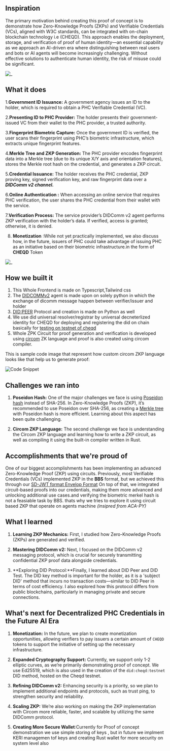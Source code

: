 ## Inspiration
The primary motivation behind creating this proof of concept is to demonstrate how Zero-Knowledge Proofs (ZKPs) and Verifiable Credentials (VCs), aligned with W3C standards, can be integrated with on-chain blockchain technology i.e (CHEQD). This approach enables the deployment, storage, and verification of proof of human identity—an essential capability as we approach an AI-driven era where distinguishing between real users and bots or AI agents will become increasingly challenging. Without effective solutions to authenticate human identity, the risk of misuse could be significant.



![_]([https://i.imgur.com/WCzMso8.png](https://i.imgur.com/C300xlX.png))


## What it does
1.**Government ID Issuance:** A government agency issues an ID to the holder, which is required to obtain a PHC Verifiable Credential (VC).

2.**Presenting ID to PHC Provider:** The holder presents their government-issued VC from their wallet to the PHC provider, a trusted authority.

3.**Fingerprint Biometric Capture:** Once the government ID is verified, the user scans their fingerprint using PHC’s biometric infrastructure, which extracts unique fingerprint features.

4.**Merkle Tree and ZKP Generation:** The PHC provider encodes fingerprint data into a Merkle tree (due to its unique X/Y axis and orientation features), stores the Merkle root hash on the credential, and generates a ZKP circuit.

5.**Credential Issuance:** The holder receives the PHC credential, ZKP proving key, signed verification key, and raw fingerprint data over a **_DIDComm v2 channel._**

6.**Online Authentication :** When accessing an online service that requires PHC verification, the user shares the PHC credential from their wallet with the service.

7.**Verification Process:** The service provider’s DIDComm v2 agent performs ZKP verification with the holder’s data. If verified, access is granted; otherwise, it is denied.

8. **Monetization** :While not yet practically implemented, we also discuss how, in the future, issuers of PHC could take advantage of issuing PHC as an initiative based on their biometric infrastructure.in the form of **CHEQD** Token

![_](https://i.imgur.com/WCzMso8.png)

## How we built it
1. This Whole Frontend is made on Typescript,Tailwind css
2. The [DIDCOMMv2](https://identity.foundation/didcomm-messaging/spec/) agent is made upon on solely python in which the exchange of dicomm message happen between verifier/issuer and holder
3. [DID:PEER](https://identity.foundation/peer-did-method-spec/) Protocol and creation is made on Python as well
4. We use did universal resolver/registrar by universal decneterlized identity for CHEQD for deploying and registering the did on chain basically for [testing on testnet of cheqd](https://testnet-faucet.cheqd.io/)
5. Whole ZPK Circuit for proof generation and verification is developed using [circom](https://docs.circom.io/circom-language/signals/) ZK language and proof is also created using circom compiler.

This is sample code image that represent how custom circom ZKP language looks like that help us to generate proof:

![Code Snippet](https://i.imgur.com/7CMbPKR.png)

## Challenges we ran into
1. **Poseidon Hash:** One of the major challenges we face is using [Poseidon hash](https://www.poseidon-hash.info/ ) instead of SHA-256. In Zero-Knowledge Proofs (ZKP), it’s recommended to use Poseidon over SHA-256, as creating a [Merkle tree](https://en.wikipedia.org/wiki/Merkle_tree) with Poseidon hash is more efficient. Learning about this aspect has been quite challenging.

2. **Circom ZKP Language:** The second challenge we face is understanding the Circom ZKP language and learning how to write a ZKP circuit, as well as compiling it using the built-in compiler written in Rust.



## Accomplishments that we're proud of
One of our biggest accomplishments has been implementing an advanced Zero-Knowledge Proof (ZKP) using circuits. Previously, most Verifiable Credentials (VCs) implemented ZKP in the **BBS** format, but we achieved this through our [SD-JWT format Envelop Format](https://www.w3.org/TR/vc-data-model-2.0/#example-a-verifiable-credential-that-uses-an-enveloping-proof-in-sd-jwt-format) On top of that, we integrated circuit-based proofs into our credentials, making them more advanced and unlocking additional use cases.and verifying the biometric merkel hash is not a feasiable task by BBS. thats why we tries to explore it using circuit based ZKP that operate on agents machine _(insipred from ACA-PY)_

## What I learned
1. **Learning ZKP Mechanics:** First, I studied how Zero-Knowledge Proofs (ZKPs) are generated and verified.

2. **Mastering DIDComm v2:** Next, I focused on the DIDComm v2 messaging protocol, which is crucial for securely transmitting confidential ZKP proof data alongside credentials.

3. **Exploring DID Protocol:**Finally, I learned about DID Peer and DID Test. The DID key method is important for the holder, as it is a 'subject DID' method that incurs no transaction costs—similar to DID Peer in terms of cost efficiency. I also explored how this protocol differs from public blockchains, particularly in managing private and secure connections.


## What's next for Decentralized PHC Credentials in the Future AI Era
1. **Monetization:** In the future, we plan to create monetization opportunities, allowing verifiers to pay issuers a certain amount of ```CHEQD``` tokens to support the initiative of setting up the necessary infrastructure.

2. **Expanded Cryptography Support:** Currently, we support only 1-2 elliptic curves, as we’re primarily demonstrating proof of concept. We use Ed25519, which is also used in the creation of the ```did:cheqd:testnet``` DID method, hosted on the Cheqd testnet.

3. **Refining DIDComm v2:** Enhancing security is a priority, so we plan to implement additional endpoints and protocols, such as trust ping, to strengthen security and reliability.

4. **Scaling ZKP:** We’re also working on making the ZKP implementation with Circom more reliable, faster, and scalable by utilizing the same DIDComm protocol.

5. **Creating More Secure Wallet**:Currently for Proof of concept demonstration we use simple storing of keys , but in future we implment KERI managemen tof keys and creating Rust wallet for more security on system level also 
